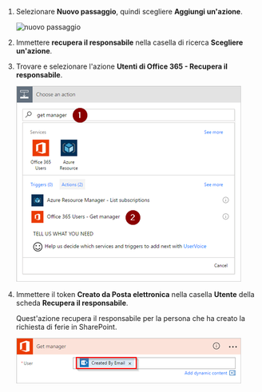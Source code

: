 1. Selezionare **Nuovo passaggio**, quindi scegliere **Aggiungi un'azione**.
   
    ![nuovo passaggio](media/modern-approvals/select-sharepoint-add-action.png)
2. Immettere **recupera il responsabile** nella casella di ricerca **Scegliere un'azione**.
3. Trovare e selezionare l'azione **Utenti di Office 365 - Recupera il responsabile**.
   
    ![selezionare utenti di office](media/modern-approvals/add-get-manager-action.png)
4. Immettere il token **Creato da Posta elettronica** nella casella **Utente** della scheda **Recupera il responsabile**.
   
    Quest'azione recupera il responsabile per la persona che ha creato la richiesta di ferie in SharePoint.
   
    ![ottenere la configurazione del responsabile](media/modern-approvals/get-manager-card.png)


